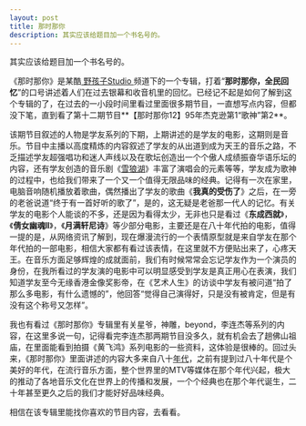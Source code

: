 ```yaml
---
layout: post
title: 那时那你
description: 其实应该给题目加一个书名号的。
---
```


其实应该给题目加一个书名号的。

《那时那你》是某酷<a href="https://i.youku.com/zhnliang" target="_blank"> 野孩子Studio </a>频道下的一个专辑，打着“**那时那你，全民回忆**”的口号讲述着人们在过去银幕和收音机里的回忆。已经记不起是如何了解到这个专辑的了，在过去的一小段时间里看过里面很多期节目，一直想写点内容，但都没下笔，直到看了第十二期节目**【那时那你12】95年杰克逊第1“歌神”第2**。

该期节目叙述的人物是学友系列的下期，上期讲述的是学友的电影，这期则是音乐。节目中主播以高度精炼的内容叙述了学友的从出道到成为天王的音乐之路，不乏描述学友超强唱功和迷人声线以及在歌坛创造出一个个傲人成绩振奋华语乐坛的内容，还有学友创造的音乐剧《<a href="{{ site.url }}/xlh/" target="_blank">雪狼湖</a>》丰富了演唱会的元素等等，学友成为歌神的过程中，也给我们带来了一个又一个值得无限品味的经典。记得有一次在家里，电脑音响随机播放着歌曲，偶然播出了学友的歌曲《**我真的受伤了**》之后，在一旁的老爸说道“终于有一首好听的歌了”，是的，这无疑是老爸那一代人的记忆。有关学友的电影个人能谈的不多，还是因为看得太少，无非也只是看过《**东成西就**》，《**倩女幽魂II**》，《**月满轩尼诗**》等少部分电影，主要还是在八十年代拍的电影，值得一提的是，从网络资讯了解到，现在爆漫流行的一个表情原型就是来自学友在那个年代拍的一部电影，相信大家都有看过该表情，在这里就不方便贴出来了，心疼天王。在音乐方面足够辉煌的成就面前，我们有时候常常会忘记学友作为一个演员的身份，在我所看过的学友演的电影中可以明显感受到学友是真正用心在表演，我们知道学友至今无缘香港金像奖影帝，在《艺术人生》的访谈中学友有被问道“拍了那么多电影，有什么遗憾的”，他回答“觉得自己演得好，只是没有被肯定，但是有没有这个称号又怎样”。

我也有看过《那时那你》专辑里有关星爷，神雕，beyond，李连杰等系列的内容，在这里多说一句，记得看完李连杰那两期节目没多久，就有机会去了趟佛山祖庙，在里面能看到拍摄《黄飞鸿》系列电影的一些资料，这体验是很棒的。回过头来，《那时那你》里面讲述的内容大多来自八十<a href="{{ site.url}}/sdynd/" target="_blank">年代</a>，之前有提到过八十年代是个美好的年代，在流行音乐方面，整个世界里的MTV等媒体在那个年代兴起，极大的推动了各地音乐文化在世界上的传播和发展，一个个经典也在那个年代诞生，二十年甚至更久之后的我们才能好好品味经典。

相信在该专辑里能找你喜欢的节目内容，去看看。
